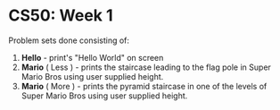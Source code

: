 # CS50: Week 1

Problem sets done consisting of:

1. **Hello**          - print's "Hello World" on screen
2. **Mario** ( Less ) - prints the staircase leading to the flag pole in Super Mario Bros using user supplied height.
3. **Mario** ( More ) - prints the pyramid staircase in one of the levels of Super Mario Bros using user supplied height.
